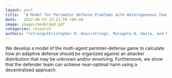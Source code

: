 ```yaml
---
layout: post
title:  "A Model for Perimeter Defense Problems with Heterogeneous Teams"
date:   2022-08-03 22:21:59 +00:00
image: images/model4pd.pdf
categories: research
authors: "<strong>Christopher D. Hsu</strong>, Mulugeta A. Haile, and Pratik Chaudhari"
---
```

We develop a model of the multi-agent perimter-defense game to calculate how an adaptive defense should be organized against an attacker distribution that may be unknown and/or envolving. Furthermore, we show that the defender team can achieve near-optimal harm using a decentralized approach.